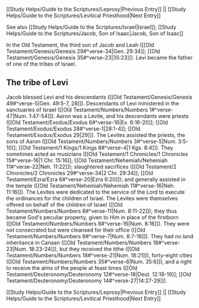 [[Study Helps/Guide to the Scriptures/Leprosy|Previous Entry]]  ||  [[Study Helps/Guide to the Scriptures/Levitical Priesthood|Next Entry]]

 See also [[Study Helps/Guide to the Scriptures/Israel|Israel]]; [[Study Helps/Guide to the Scriptures/Jacob, Son of Isaac|Jacob, Son of Isaac]]

 In the Old Testament, the third son of Jacob and Leah ([[Old Testament/Genesis/Genesis 29#^verse-34|Gen. 29:34]]; [[Old Testament/Genesis/Genesis 35#^verse-23|35:23]]). Levi became the father of one of the tribes of Israel.

## The tribe of Levi

 Jacob blessed Levi and his descendants ([[Old Testament/Genesis/Genesis 49#^verse-5|Gen. 49:5-7, 28]]). Descendants of Levi ministered in the sanctuaries of Israel ([[Old Testament/Numbers/Numbers 1#^verse-47|Num. 1:47-54]]). Aaron was a Levite, and his descendants were priests ([[Old Testament/Exodus/Exodus 6#^verse-16|Ex. 6:16-20]]; [[Old Testament/Exodus/Exodus 28#^verse-1|28:1-4]]; [[Old Testament/Exodus/Exodus 29|29]]). The Levites assisted the priests, the sons of Aaron ([[Old Testament/Numbers/Numbers 3#^verse-5|Num. 3:5-10]]; [[Old Testament/1 Kings/1 Kings 8#^verse-4|1 Kgs. 8:4]]). They sometimes acted as musicians ([[Old Testament/1 Chronicles/1 Chronicles 15#^verse-16|1 Chr. 15:16]]; [[Old Testament/Nehemiah/Nehemiah 11#^verse-22|Neh. 11:22]]); slaughtered sacrifices ([[Old Testament/2 Chronicles/2 Chronicles 29#^verse-34|2 Chr. 29:34]]; [[Old Testament/Ezra/Ezra 6#^verse-20|Ezra 6:20]]); and generally assisted in the temple ([[Old Testament/Nehemiah/Nehemiah 11#^verse-16|Neh. 11:16]]). The Levites were dedicated to the service of the Lord to execute the ordinances for the children of Israel. The Levites were themselves offered on behalf of the children of Israel ([[Old Testament/Numbers/Numbers 8#^verse-11|Num. 8:11-22]]); they thus became God's peculiar property, given to Him in place of the firstborn ([[Old Testament/Numbers/Numbers 8#^verse-16|Num. 8:16]]). They were not consecrated but were cleansed for their office ([[Old Testament/Numbers/Numbers 8#^verse-7|Num. 8:7-16]]). They had no land inheritance in Canaan ([[Old Testament/Numbers/Numbers 18#^verse-23|Num. 18:23-24]]), but they received the tithe ([[Old Testament/Numbers/Numbers 18#^verse-21|Num. 18:21]]), forty-eight cities ([[Old Testament/Numbers/Numbers 35#^verse-6|Num. 35:6]]), and a right to receive the alms of the people at feast times ([[Old Testament/Deuteronomy/Deuteronomy 12#^verse-18|Deut. 12:18-19]]; [[Old Testament/Deuteronomy/Deuteronomy 14#^verse-27|14:27-29]]).

[[Study Helps/Guide to the Scriptures/Leprosy|Previous Entry]]  ||  [[Study Helps/Guide to the Scriptures/Levitical Priesthood|Next Entry]]